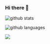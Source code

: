 ### Hi there 👋

![github stats](https://github-readme-stats.vercel.app/api?username=kc596&hide=contribs&show_icons=true&theme=radical)

![github languages](https://github-readme-stats.vercel.app/api/top-langs/?username=kc596&theme=radical&layout=compact&langs_count=10&hide=css,html,scss)

<!-- Change the `github-readme-stats.anuraghazra1.vercel.app` to `github-readme-stats.vercel.app`  -->
  <img align="center" src="https://github-readme-stats.anuraghazra1.vercel.app/api/top-langs/?username=kc596&theme=radical&layout=compact&langs_count=10&hide=css,html,scss" />

<!--
**kc596/kc596** is a ✨ _special_ ✨ repository because its `README.md` (this file) appears on your GitHub profile.

Here are some ideas to get you started:

- 🔭 I’m currently working on ...
- 🌱 I’m currently learning ...
- 👯 I’m looking to collaborate on ...
- 🤔 I’m looking for help with ...
- 💬 Ask me about ...
- 📫 How to reach me: ...
- 😄 Pronouns: ...
- ⚡ Fun fact: ...
-->
